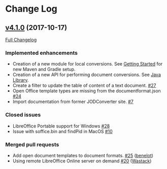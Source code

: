 # Change Log

## [v4.1.0](https://github.com/jodconverter/jodconverter/tree/v4.1.0) (2017-10-17)

[Full Changelog](https://github.com/jodconverter/jodconverter/compare/v4.0.0...v4.1.0)

### **Implemented enhancements**

- Creation of a new module for local conversions.
  See [Getting Started](https://github.com/jodconverter/jodconverter/wiki/Getting-Started) for new Maven and Gradle
  setup.
- Creation of a new API for performing document conversions.
  See [Java Library](https://github.com/jodconverter/jodconverter/wiki/Java-Library).
- Create a filter to update the table of content of a text
  document. [\#27](https://github.com/jodconverter/jodconverter/issues/27)
- Open Office template types are missing from the
  documentformat.json [\#24](https://github.com/jodconverter/jodconverter/issues/24)
- Import documentation from former JODConverter site. [\#7](https://github.com/jodconverter/jodconverter/issues/7)

### **Closed issues**

- LibreOffice Portable support for Windows [\#28](https://github.com/jodconverter/jodconverter/issues/28)
- Issue with soffice.bin and findPid in MacOS [\#10](https://github.com/sbraconnier/jodconverter/issues/10)

### **Merged pull requests**

- Add open document templates to document
  formats. [\#25](https://github.com/sbraconnier/jodconverter/pull/25) ([benelot](https://github.com/benelot))
- Using remote LibreOffice Online server on
  demand [\#20](https://github.com/sbraconnier/jodconverter/pull/20) ([Wastack](https://github.com/Wastack))